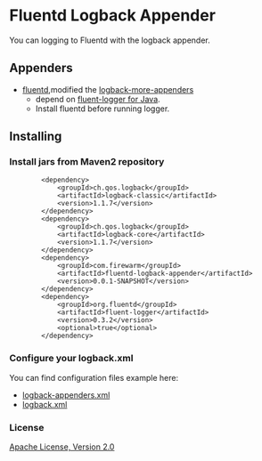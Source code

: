 Fluentd Logback Appender
==================================================
You can logging to Fluentd with the logback appender.

## Appenders
- [fluentd](http://fluentd.org/),modified the [logback-more-appenders](https://github.com/sndyuk/logback-more-appenders)
    - depend on [fluent-logger for Java](https://github.com/fluent/fluent-logger-java).
     - Install fluentd before running logger.

## Installing

### Install jars from Maven2 repository
```
		<dependency>
			<groupId>ch.qos.logback</groupId>
			<artifactId>logback-classic</artifactId>
			<version>1.1.7</version>
		</dependency>
		<dependency>
			<groupId>ch.qos.logback</groupId>
			<artifactId>logback-core</artifactId>
			<version>1.1.7</version>
		</dependency>
		<dependency>
			<groupId>com.firewarm</groupId>
			<artifactId>fluentd-logback-appender</artifactId>
			<version>0.0.1-SNAPSHOT</version>
		</dependency>
		<dependency>
			<groupId>org.fluentd</groupId>
			<artifactId>fluent-logger</artifactId>
			<version>0.3.2</version>
			<optional>true</optional>
		</dependency>
```

### Configure your logback.xml
You can find configuration files example here:

- [logback-appenders.xml](https://github.com/lightingLYG/fluentd-logback-appender/blob/master/src/main/resources/logback-appenders.xml)
- [logback.xml](https://github.com/lightingLYG/fluentd-logback-appender/blob/master/src/main/resources/logback.xml)

### License
[Apache License, Version 2.0](LICENSE)